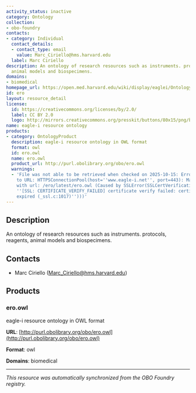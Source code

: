 ```yaml
---
activity_status: inactive
category: Ontology
collection:
- obo-foundry
contacts:
- category: Individual
  contact_details:
  - contact_type: email
    value: Marc_Ciriello@hms.harvard.edu
  label: Marc Ciriello
description: An ontology of research resources such as instruments. protocols, reagents,
  animal models and biospecimens.
domains:
- biomedical
homepage_url: https://open.med.harvard.edu/wiki/display/eaglei/Ontology
id: ero
layout: resource_detail
license:
  id: https://creativecommons.org/licenses/by/2.0/
  label: CC BY 2.0
  logo: http://mirrors.creativecommons.org/presskit/buttons/80x15/png/by.png
name: eagle-i resource ontology
products:
- category: OntologyProduct
  description: eagle-i resource ontology in OWL format
  format: owl
  id: ero.owl
  name: ero.owl
  product_url: http://purl.obolibrary.org/obo/ero.owl
  warnings:
  - 'File was not able to be retrieved when checked on 2025-10-15: Error connecting
    to URL: HTTPSConnectionPool(host=''www.eagle-i.net'', port=443): Max retries exceeded
    with url: /ero/latest/ero.owl (Caused by SSLError(SSLCertVerificationError(1,
    ''[SSL: CERTIFICATE_VERIFY_FAILED] certificate verify failed: certificate has
    expired (_ssl.c:1017)'')))'
---
```

## Description

An ontology of research resources such as instruments. protocols, reagents, animal models and biospecimens.

## Contacts

- Marc Ciriello (Marc_Ciriello@hms.harvard.edu)

## Products

### ero.owl

eagle-i resource ontology in OWL format

**URL**: [http://purl.obolibrary.org/obo/ero.owl](http://purl.obolibrary.org/obo/ero.owl)

**Format**: owl

**Domains**: biomedical

---

*This resource was automatically synchronized from the OBO Foundry registry.*